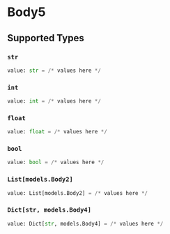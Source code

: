 # Body5


## Supported Types

### `str`

```python
value: str = /* values here */
```

### `int`

```python
value: int = /* values here */
```

### `float`

```python
value: float = /* values here */
```

### `bool`

```python
value: bool = /* values here */
```

### `List[models.Body2]`

```python
value: List[models.Body2] = /* values here */
```

### `Dict[str, models.Body4]`

```python
value: Dict[str, models.Body4] = /* values here */
```

